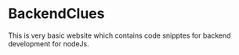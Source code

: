 # BackendClues
This is very basic website which contains code snipptes for backend development for nodeJs.
